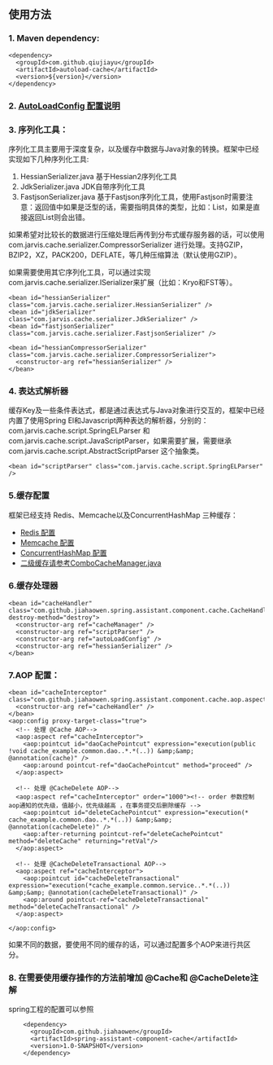 ## 使用方法


### 1. Maven dependency:

    <dependency>
      <groupId>com.github.qiujiayu</groupId>
      <artifactId>autoload-cache</artifactId>
      <version>${version}</version>
    </dependency>

### 2. [AutoLoadConfig 配置说明](AutoLoadConfig.md)

### 3. 序列化工具：

序列化工具主要用于深度复杂，以及缓存中数据与Java对象的转换。框架中已经实现如下几种序列化工具:

1.  HessianSerializer.java 基于Hessian2序列化工具
2.  JdkSerializer.java JDK自带序列化工具
3.  FastjsonSerializer.java 基于Fastjson序列化工具，使用Fastjson时需要注意：返回值中如果是泛型的话，需要指明具体的类型，比如：List<User>，如果是直接返回List则会出错。

如果希望对比较长的数据进行压缩处理后再传到分布式缓存服务器的话，可以使用com.jarvis.cache.serializer.CompressorSerializer 进行处理。支持GZIP，BZIP2，XZ，PACK200，DEFLATE，等几种压缩算法（默认使用GZIP）。

如果需要使用其它序列化工具，可以通过实现com.jarvis.cache.serializer.ISerializer<Object>来扩展（比如：Kryo和FST等）。

    <bean id="hessianSerializer" class="com.jarvis.cache.serializer.HessianSerializer" />
    <bean id="jdkSerializer" class="com.jarvis.cache.serializer.JdkSerializer" />
    <bean id="fastjsonSerializer" class="com.jarvis.cache.serializer.FastjsonSerializer" />

    <bean id="hessianCompressorSerializer" class="com.jarvis.cache.serializer.CompressorSerializer">
      <constructor-arg ref="hessianSerializer" />
    </bean>

### 4. 表达式解析器

缓存Key及一些条件表达式，都是通过表达式与Java对象进行交互的，框架中已经内置了使用Spring El和Javascript两种表达的解析器，分别的：com.jarvis.cache.script.SpringELParser 和 com.jarvis.cache.script.JavaScriptParser，如果需要扩展，需要继承com.jarvis.cache.script.AbstractScriptParser 这个抽象类。

    <bean id="scriptParser" class="com.jarvis.cache.script.SpringELParser" />

### 5.缓存配置

框架已经支持 Redis、Memcache以及ConcurrentHashMap 三种缓存：

* [Redis 配置](JRedis.md)
* [Memcache 配置](Memcache.md)
* [ConcurrentHashMap 配置](ConcurrentHashMap.md)
* [二级缓存请参考ComboCacheManager.java](../ComboCacheManager.java)

### 6.缓存处理器

    <bean id="cacheHandler" class="com.github.jiahaowen.spring.assistant.component.cache.CacheHandler" destroy-method="destroy">
      <constructor-arg ref="cacheManager" />
      <constructor-arg ref="scriptParser" />
      <constructor-arg ref="autoLoadConfig" />
      <constructor-arg ref="hessianSerializer" />
    </bean>

### 7.AOP 配置：

    <bean id="cacheInterceptor" class="com.github.jiahaowen.spring.assistant.component.cache.aop.aspectj.AspectjAopInterceptor">
      <constructor-arg ref="cacheHandler" />
    </bean>
    <aop:config proxy-target-class="true">
      <!-- 处理 @Cache AOP-->
      <aop:aspect ref="cacheInterceptor">
        <aop:pointcut id="daoCachePointcut" expression="execution(public !void cache_example.common.dao..*.*(..)) &amp;&amp; @annotation(cache)" />
        <aop:around pointcut-ref="daoCachePointcut" method="proceed" />
      </aop:aspect>

      <!-- 处理 @CacheDelete AOP-->
      <aop:aspect ref="cacheInterceptor" order="1000"><!-- order 参数控制 aop通知的优先级，值越小，优先级越高 ，在事务提交后删除缓存 -->
        <aop:pointcut id="deleteCachePointcut" expression="execution(* cache_example.common.dao..*.*(..)) &amp;&amp; @annotation(cacheDelete)" />
        <aop:after-returning pointcut-ref="deleteCachePointcut" method="deleteCache" returning="retVal"/>
      </aop:aspect>

      <!-- 处理 @CacheDeleteTransactional AOP-->
      <aop:aspect ref="cacheInterceptor">
        <aop:pointcut id="cacheDeleteTransactional" expression="execution(*cache_example.common.service..*.*(..)) &amp;&amp; @annotation(cacheDeleteTransactional)" />
        <aop:around pointcut-ref="cacheDeleteTransactional" method="deleteCacheTransactional" />
      </aop:aspect>

    </aop:config>


如果不同的数据，要使用不同的缓存的话，可以通过配置多个AOP来进行共区分。


### 8. 在需要使用缓存操作的方法前增加 @Cache和 @CacheDelete注解

spring工程的配置可以参照

```
    <dependency>
      <groupId>com.github.jiahaowen</groupId>
      <artifactId>spring-assistant-component-cache</artifactId>
      <version>1.0-SNAPSHOT</version>
    </dependency>

```